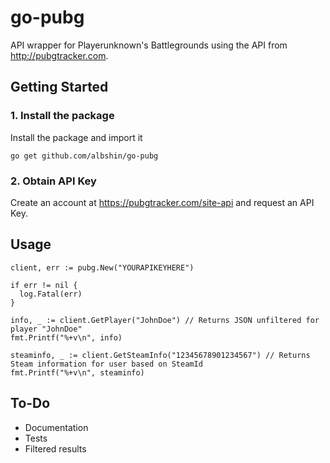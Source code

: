 # go-pubg

API wrapper for Playerunknown's Battlegrounds using the API from http://pubgtracker.com.

## Getting Started

### 1. Install the package

Install the package and import it

```
go get github.com/albshin/go-pubg
```

### 2. Obtain API Key

Create an account at https://pubgtracker.com/site-api and request an API Key.

## Usage

```
client, err := pubg.New("YOURAPIKEYHERE")

if err != nil {
  log.Fatal(err)
}

info, _ := client.GetPlayer("JohnDoe") // Returns JSON unfiltered for player "JohnDoe"
fmt.Printf("%+v\n", info)

steaminfo, _ := client.GetSteamInfo("12345678901234567") // Returns Steam information for user based on SteamId
fmt.Printf("%+v\n", steaminfo)
```

## To-Do
* Documentation
* Tests
* Filtered results
